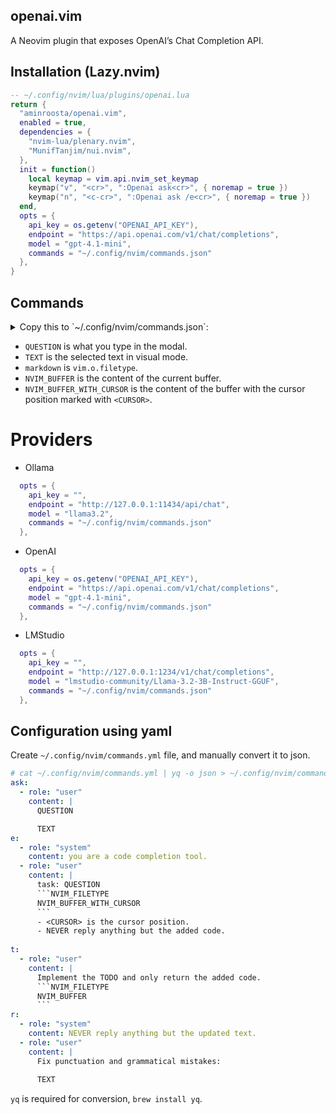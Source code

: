 ## openai.vim

A Neovim plugin that exposes OpenAI’s Chat Completion API.

## Installation (Lazy.nvim)
```lua
-- ~/.config/nvim/lua/plugins/openai.lua
return {
  "aminroosta/openai.vim",
  enabled = true,
  dependencies = {
    "nvim-lua/plenary.nvim",
    "MunifTanjim/nui.nvim",
  },
  init = function()
    local keymap = vim.api.nvim_set_keymap
    keymap("v", "<cr>", ":Openai ask<cr>", { noremap = true })
    keymap("n", "<c-cr>", ":Openai ask /e<cr>", { noremap = true })
  end,
  opts = {
    api_key = os.getenv("OPENAI_API_KEY"),
    endpoint = "https://api.openai.com/v1/chat/completions",
    model = "gpt-4.1-mini",
    commands = "~/.config/nvim/commands.json"
  },
}
```

## Commands
<details> <summary>Copy this to `~/.config/nvim/commands.json`: </summary>

```json
{
  "ask": [
    {
      "role": "user",
      "content": "QUESTION\n\nTEXT\n"
    }
  ],
  "e": [
    {
      "role": "system",
      "content": "you are a code completion tool."
    },
    {
      "role": "user",
      "content": "task: QUESTION\n```NVIM_FILETYPE\nNVIM_BUFFER_WITH_CURSOR\n```\n- <CURSOR> is the cursor position.\n- NEVER reply anything but the added code.\n"
    }
  ],
  "t": [
    {
      "role": "user",
      "content": "Implement the TODO and only return the added code.\n```NVIM_FILETYPE\nNVIM_BUFFER\n```\n"
    }
  ],
  "r": [
    {
      "role": "user",
      "content": "Fix punctuation and grammatical mistakes:\n\nTEXT\n"
    }
  ]
}
```

</details>

- `QUESTION` is what you type in the modal.
- `TEXT` is the selected text in visual mode.
- `markdown` is `vim.o.filetype`.
- `NVIM_BUFFER` is the content of the current buffer.
- `NVIM_BUFFER_WITH_CURSOR` is the content of the buffer with the cursor position marked with `<CURSOR>`.

# Providers

* Ollama

```lua
  opts = {
    api_key = "",
    endpoint = "http://127.0.0.1:11434/api/chat",
    model = "llama3.2",
    commands = "~/.config/nvim/commands.json"
  },
```


* OpenAI
```lua
  opts = {
    api_key = os.getenv("OPENAI_API_KEY"),
    endpoint = "https://api.openai.com/v1/chat/completions",
    model = "gpt-4.1-mini",
    commands = "~/.config/nvim/commands.json"
  },
```

* LMStudio
```lua
  opts = {
    api_key = "",
    endpoint = "http://127.0.0.1:1234/v1/chat/completions",
    model = "lmstudio-community/Llama-3.2-3B-Instruct-GGUF",
    commands = "~/.config/nvim/commands.json"
  },
```

## Configuration using yaml
Create `~/.config/nvim/commands.yml` file, and manually convert it to json.
````yaml
# cat ~/.config/nvim/commands.yml | yq -o json > ~/.config/nvim/commands.json
ask:
  - role: "user"
    content: |
      QUESTION

      TEXT
e:
  - role: "system"
    content: you are a code completion tool.
  - role: "user"
    content: |
      task: QUESTION
      ```NVIM_FILETYPE
      NVIM_BUFFER_WITH_CURSOR
      ```
      - <CURSOR> is the cursor position.
      - NEVER reply anything but the added code.
      
t:
  - role: "user"
    content: |
      Implement the TODO and only return the added code.
      ```NVIM_FILETYPE
      NVIM_BUFFER
      ```
r:
  - role: "system"
    content: NEVER reply anything but the updated text.
  - role: "user"
    content: |
      Fix punctuation and grammatical mistakes:
      
      TEXT
````

`yq` is required for conversion, `brew install yq`.
